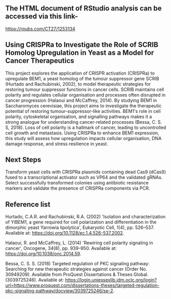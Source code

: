 ## The HTML document of RStudio analysis can be accessed via this link-
https://rpubs.com/CT27/1253134

##  Using CRISPRa to Investigate the Role of SCRIB Homolog Upregulation in Yeast as a Model for Cancer Therapeutics
This project explores the application of CRISPR activation (CRISPRa) to upregulate BEM1, a yeast homolog of the tumour suppressor gene SCRIB (Hurtado and Rachubinski, 2002), to model therapeutic strategies for restoring tumour suppressor functions in cancer cells. SCRIB maintains cell polarity and regulates cellular organisation and processes often disrupted in cancer progression (Halaoui and McCaffrey, 2014). By studying BEM1 in Saccharomyces cerevisiae, this project aims to investigate the therapeutic potential of restoring tumour-suppressor-like activities.
BEM1's role in cell polarity, cytoskeletal organisation, and signalling pathways makes it a strong analogue for understanding cancer-related processes (Bessa, C. S. S, 2018). Loss of cell polarity is a hallmark of cancer, leading to uncontrolled cell growth and metastasis. Using CRISPRa to enhance BEM1 expression, this study will assess how upregulation impacts cellular organisation, DNA damage response, and stress resilience in yeast.

## Next Steps

Transform yeast cells with CRISPRa plasmids containing dead Cas9 (dCas9) fused to a transcriptional activator such as VP64 and the validated gRNAs.
Select successfully transformed colonies using antibiotic resistance markers and validate the presence of CRISPRa components via PCR.

## Reference list

Hurtado, C.A.R. and Rachubinski, R.A. (2002) 'Isolation and characterization of YlBEM1, a gene required for cell polarization and differentiation in the dimorphic yeast Yarrowia lipolytica', Eukaryotic Cell, 1(4), pp. 526–537. Available at: https://doi.org/10.1128/ec.1.4.526-537.2002.

Halaoui, R. and McCaffrey, L. (2014) 'Rewiring cell polarity signaling in cancer', Oncogene, 34(8), pp. 939–950. Available at: https://doi.org/10.1038/onc.2014.59.

Bessa, C. S. S. (2018) Targeted regulation of PKC signaling pathway: Searching for new therapeutic strategies against cancer (Order No. 30949209). Available from ProQuest Dissertations & Theses Global. (3039725246). Available at: https://login.uniessexlib.idm.oclc.org/login?url=https://www.proquest.com/dissertations-theses/targeted-regulation-pkc-signaling-pathway/docview/3039725246/se-2.
